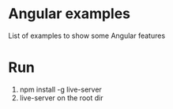 # Angular examples

List of examples to show some Angular features

# Run

1. npm install -g live-server
2. live-server on the root dir